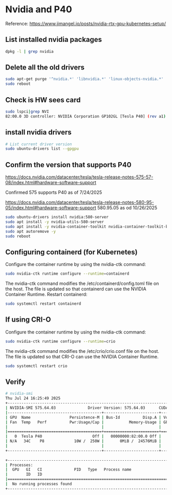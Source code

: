 # Nvidia and P40

Reference:
<https://www.jimangel.io/posts/nvidia-rtx-gpu-kubernetes-setup/>


## List installed nvidia packages

```bash
dpkg -l | grep nvidia
```

## Delete all the old drivers

```bash
sudo apt-get purge '^nvidia.*' 'libnvidia.*' 'linux-objects-nvidia.*' 'linux-signatures-nvidia.*' 'xserver-xorg-video-nvidia.*' -y
sudo reboot
```

## Check is HW sees card

```bash
sudo lspci|grep NVI
82:00.0 3D controller: NVIDIA Corporation GP102GL [Tesla P40] (rev a1)
```

## install nvidia drivers

```bash
# List current driver version
sudo ubuntu-drivers list --gpgpu
```

## Confirm the version that supports P40

https://docs.nvidia.com/datacenter/tesla/tesla-release-notes-575-57-08/index.html#hardware-software-support

Confirmed 575 supports P40 as of 7/24/2025

https://docs.nvidia.com/datacenter/tesla/tesla-release-notes-580-95-05/index.html#hardware-software-support
580.95.05 as od 10/26/2025

```bash
sudo ubuntu-drivers install nvidia:580-server
sudo apt install -y nvidia-utils-580-server 
sudo apt install -y nvidia-container-toolkit nvidia-container-toolkit-base libnvidia-container-tools libnvidia-container1 nvidia-settings nvidia-prime
sudo apt autoremove -y 
sudo reboot
```

## Configuring containerd (for Kubernetes)

Configure the container runtime by using the nvidia-ctk command:

```bash
sudo nvidia-ctk runtime configure --runtime=containerd
```

The nvidia-ctk command modifies the /etc/containerd/config.toml file on the host. The file is updated so that containerd can use the NVIDIA Container Runtime.
Restart containerd:

```bash
sudo systemctl restart containerd
```

## If using CRI-O

Configure the container runtime by using the nvidia-ctk command:

```bash
sudo nvidia-ctk runtime configure --runtime=crio
```

The nvidia-ctk command modifies the /etc/crio/crio.conf file on the host. The file is updated so that CRI-O can use the NVIDIA Container Runtime.

```bash
sudo systemctl restart crio
```

## Verify

```bash
# nvidia-smi 
Thu Jul 24 16:25:49 2025       
+-----------------------------------------------------------------------------------------+
| NVIDIA-SMI 575.64.03              Driver Version: 575.64.03      CUDA Version: 12.9     |
|-----------------------------------------+------------------------+----------------------+
| GPU  Name                 Persistence-M | Bus-Id          Disp.A | Volatile Uncorr. ECC |
| Fan  Temp   Perf          Pwr:Usage/Cap |           Memory-Usage | GPU-Util  Compute M. |
|                                         |                        |               MIG M. |
|=========================================+========================+======================|
|   0  Tesla P40                      Off |   00000000:82:00.0 Off |                  Off |
| N/A   34C    P8             10W /  250W |       0MiB /  24576MiB |      0%      Default |
|                                         |                        |                  N/A |
+-----------------------------------------+------------------------+----------------------+
                                                                                         
+-----------------------------------------------------------------------------------------+
| Processes:                                                                              |
|  GPU   GI   CI              PID   Type   Process name                        GPU Memory |
|        ID   ID                                                               Usage      |
|=========================================================================================|
|  No running processes found                                                             |
+-----------------------------------------------------------------------------------------+
```